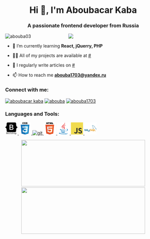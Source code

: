 <h1 align="center">Hi 👋, I'm Aboubacar Kaba</h1>
<h3 align="center">A passionate frontend developer from Russia</h3>
<img align="right" width="300" src="https://www.iihglobal.com/wp-content/uploads/2019/02/dcsad.gif">

<p align="left"> <img src="https://komarev.com/ghpvc/?username=abouba03&label=Profile%20views&color=0e75b6&style=flat" alt="abouba03" /> </p>

- 🌱 I’m currently learning **React, jQuerry, PHP**

- 👨‍💻 All of my projects are available at [#](#)

- 📝 I regularly write articles on [#](#)

- 📫 How to reach me **abouba1703@yandex.ru**

<h3 align="left">Connect with me:</h3>
<p align="left">
<a href="https://linkedin.com/in/aboubacar kaba" target="blank"><img align="center" src="https://raw.githubusercontent.com/rahuldkjain/github-profile-readme-generator/master/src/images/icons/Social/linked-in-alt.svg" alt="aboubacar kaba" height="30" width="40" /></a>
<a href="[https://fb.com/abouba](https://www.facebook.com/profile.php?id=100085789795390)" target="blank"><img align="center" src="https://raw.githubusercontent.com/rahuldkjain/github-profile-readme-generator/master/src/images/icons/Social/facebook.svg" alt="abouba" height="30" width="40" /></a>
<a href="https://instagram.com/abouba1703" target="blank"><img align="center" src="https://raw.githubusercontent.com/rahuldkjain/github-profile-readme-generator/master/src/images/icons/Social/instagram.svg" alt="abouba1703" height="30" width="40" /></a>
</p>

<h3 align="left">Languages and Tools:</h3>
<p align="left"> <a href="https://getbootstrap.com" target="_blank" rel="noreferrer"> 
  <img src="https://raw.githubusercontent.com/devicons/devicon/master/icons/bootstrap/bootstrap-plain-wordmark.svg" alt="bootstrap" width="40" height="40"/> </a> <a href="https://www.w3schools.com/css/" target="_blank" rel="noreferrer"> <img src="https://raw.githubusercontent.com/devicons/devicon/master/icons/css3/css3-original-wordmark.svg" alt="css3" width="40" height="40"/> </a> <a href="https://git-scm.com/" target="_blank" rel="noreferrer"> <img src="https://www.vectorlogo.zone/logos/git-scm/git-scm-icon.svg" alt="git" width="40" height="40"/> </a> <a href="https://www.w3.org/html/" target="_blank" rel="noreferrer"> <img src="https://raw.githubusercontent.com/devicons/devicon/master/icons/html5/html5-original-wordmark.svg" alt="html5" width="40" height="40"/> </a> <a href="https://www.java.com" target="_blank" rel="noreferrer"> <img src="https://raw.githubusercontent.com/devicons/devicon/master/icons/java/java-original.svg" alt="java" width="40" height="40"/> </a> <a href="https://developer.mozilla.org/en-US/docs/Web/JavaScript" target="_blank" rel="noreferrer"> <img src="https://raw.githubusercontent.com/devicons/devicon/master/icons/javascript/javascript-original.svg" alt="javascript" width="40" height="40"/> </a> <a href="https://www.mysql.com/" target="_blank" rel="noreferrer"> <img src="https://raw.githubusercontent.com/devicons/devicon/master/icons/mysql/mysql-original-wordmark.svg" alt="mysql" width="40" height="40"/> </a> <a href="https://nodejs.org" target="_blank" rel="noreferrer"></p>

<div align="center">
  <a href="https://github.com/abouba03">
  <img height="150em" width="400" src="https://github-readme-stats.vercel.app/api?username=abouba03&show_icons=true&theme=dark&include_all_commits=true&count_private=true"/>
  <img height="150em" width="400" src="https://github-readme-stats.vercel.app/api/top-langs/?username=abouba03&layout=compact&langs_count=7&theme=dark"/>
</div>

